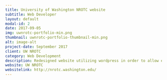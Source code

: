 ```yaml
---
title: University of Washington NROTC website
subtitle: Web Developer
layout: default
modal-id: 2
date: 2017-09-05
img: uwnrotc-portfolio-min.png
thumbnail: uwnrotc-portfolio-thumbnail-min.png
alt: image-alt
project-date: September 2017
client: UW NROTC
category: Web Development
description: Redesigned website utilizing wordpress in order to allow easy update while having a professional website
website: UW NROTC
websitelink: http://nrotc.washington.edu/
---
```

